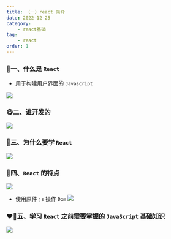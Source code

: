 ```yaml
---
title: （一）react 简介
date: 2022-12-25
category:
    - react基础
tag: 
    - react
order: 1
---
```


### 🎄一、什么是 `React` 
- 用于构建用户界面的 `Javascript`

![](https://image.zswei.xyz/img/202212252207673.png)

### 😋二、谁开发的

![](https://image.zswei.xyz/img/202212252209626.png)


### 👹三、为什么要学 `React`

![](https://image.zswei.xyz/img/202212252215289.png)

### 🥳四、`React` 的特点

![](https://image.zswei.xyz/img/202212252220767.png)

- 使用原件 `js` 操作 `Dom`
![](https://image.zswei.xyz/img/202212252220011.png)

### ❤️‍🔥五、学习 `React` 之前需要掌握的 `JavaScript` 基础知识

![](https://image.zswei.xyz/img/202212252227643.png)